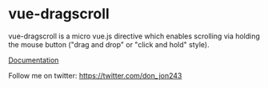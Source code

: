 # vue-dragscroll

vue-dragscroll is a micro vue.js directive which
enables scrolling via holding the mouse button ("drag and drop" or
"click and hold" style).

 [Documentation](https://vue-dragscroll.clebinfosys.com/)

Follow me on twitter: https://twitter.com/don_jon243
